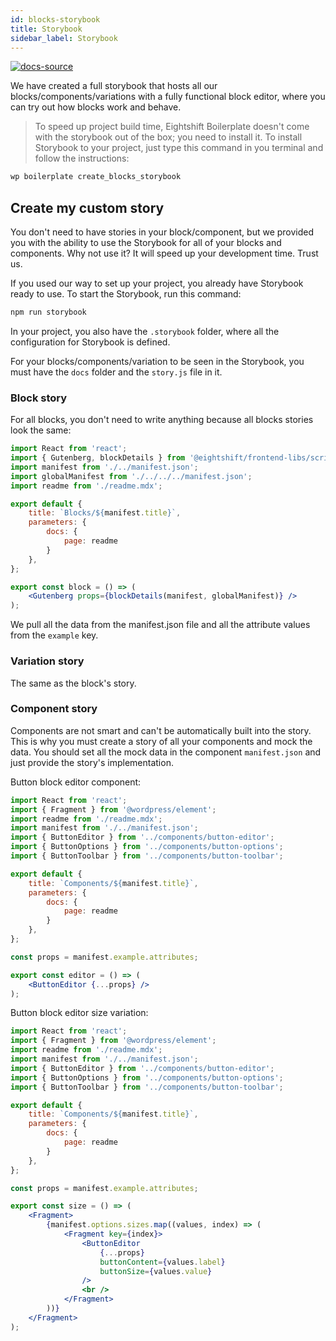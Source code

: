 ```yaml
---
id: blocks-storybook
title: Storybook
sidebar_label: Storybook
---
```


[![docs-source](https://img.shields.io/badge/source-eigthshift--frontend--libs-yellow?style=for-the-badge&logo=javascript&labelColor=2a2a2a)](https://github.com/infinum/eightshift-frontend-libs/blob/4.0.0/blocks/init/src/blocks/)

We have created a full storybook that hosts all our blocks/components/variations with a fully functional block editor, where you can try out how blocks work and behave.

> To speed up project build time, Eightshift Boilerplate doesn't come with the storybook out of the box; you need to install it. To install Storybook to your project, just type this command in you terminal and follow the instructions:

```bash
wp boilerplate create_blocks_storybook
```

## Create my custom story

You don't need to have stories in your block/component, but we provided you with the ability to use the Storybook for all of your blocks and components. Why not use it? It will speed up your development time. Trust us.

If you used our way to set up your project, you already have Storybook ready to use. To start the Storybook, run this command:

```bash
npm run storybook
```

In your project, you also have the `.storybook` folder, where all the configuration for Storybook is defined.

For your blocks/components/variation to be seen in the Storybook, you must have the `docs` folder and the `story.js` file in it.

### Block story

For all blocks, you don't need to write anything because all blocks stories look the same:

```jsx
import React from 'react';
import { Gutenberg, blockDetails } from '@eightshift/frontend-libs/scripts/storybook';
import manifest from './../manifest.json';
import globalManifest from './../../../manifest.json';
import readme from './readme.mdx';

export default {
	title: `Blocks/${manifest.title}`,
	parameters: {
		docs: {
			page: readme
		}
	},
};

export const block = () => (
	<Gutenberg props={blockDetails(manifest, globalManifest)} />
);
```

We pull all the data from the manifest.json file and all the attribute values from the `example` key.

### Variation story

The same as the block's story.

### Component story

Components are not smart and can't be automatically built into the story. This is why you must create a story of all your components and mock the data.
You should set all the mock data in the component `manifest.json` and just provide the story's implementation.

Button block editor component:

```jsx
import React from 'react';
import { Fragment } from '@wordpress/element';
import readme from './readme.mdx';
import manifest from './../manifest.json';
import { ButtonEditor } from '../components/button-editor';
import { ButtonOptions } from '../components/button-options';
import { ButtonToolbar } from '../components/button-toolbar';

export default {
	title: `Components/${manifest.title}`,
	parameters: {
		docs: {
			page: readme
		}
	},
};

const props = manifest.example.attributes;

export const editor = () => (
	<ButtonEditor {...props} />
);
```

Button block editor size variation:

```jsx
import React from 'react';
import { Fragment } from '@wordpress/element';
import readme from './readme.mdx';
import manifest from './../manifest.json';
import { ButtonEditor } from '../components/button-editor';
import { ButtonOptions } from '../components/button-options';
import { ButtonToolbar } from '../components/button-toolbar';

export default {
	title: `Components/${manifest.title}`,
	parameters: {
		docs: {
			page: readme
		}
	},
};

const props = manifest.example.attributes;

export const size = () => (
	<Fragment>
		{manifest.options.sizes.map((values, index) => (
			<Fragment key={index}>
				<ButtonEditor
					{...props}
					buttonContent={values.label}
					buttonSize={values.value}
				/>
				<br />
			</Fragment>
		))}
	</Fragment>
);
```

<div class="legacy-badge legacy-badge--v5"></div>
